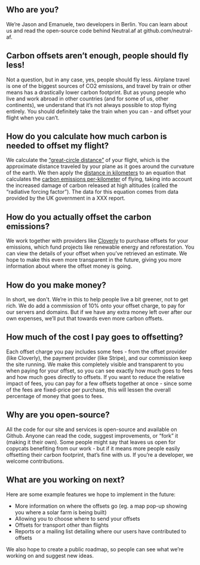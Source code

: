 
## Who are you?

We’re Jason and Emanuele, two developers in Berlin. You can learn about us and read the open-source code behind Neutral.af at github.com/neutral-af.

## Carbon offsets aren’t enough, people should fly less!

Not a question, but in any case, yes, people should fly less. Airplane travel is one of the biggest sources of CO2 emissions, and travel by train or other means has a drastically lower carbon footprint. But as young people who live and work abroad in other countries (and for some of us, other continents), we understand that it’s not always possible to stop flying entirely. You should definitely take the train when you can - and offset your flight when you can’t.

## How do you calculate how much carbon is needed to offset my flight?

We calculate the [“great-circle distance”](https://en.wikipedia.org/wiki/Great-circle_distance) of your flight, which is the approximate distance traveled by your plane as it goes around the curvature of the earth. We then apply the [distance in kilometers](https://github.com/neutral-af/backend/blob/4f1396583c0450e9c61d12dda9a6ee63d383fd5d/lib/distance/distance.go) to an equation that calculates the [carbon emissions per-kilometer](https://github.com/neutral-af/backend/blob/4f1396583c0450e9c61d12dda9a6ee63d383fd5d/lib/emissions/emissions.go) of flying, taking into account the increased damage of carbon released at high altitudes (called the “radiative forcing factor”). The data for this equation comes from data provided by the UK government in a XXX report.

## How do you actually offset the carbon emissions?

We work together with providers like [Cloverly](https://www.cloverly.com/) to purchase offsets for your emissions, which fund projects like renewable energy and reforestation. You can view the details of your offset when you’ve retrieved an estimate. We hope to make this even more transparent in the future, giving you more information about where the offset money is going.

## How do you make money?

In short, we don't. We’re in this to help people live a bit greener, not to get rich. We do add a commission of 10% onto your offset charge, to pay for our servers and domains. But if we have any extra money left over after our own expenses, we’ll put that towards even more carbon offsets.

## How much of the cost I pay goes to offsetting?

Each offset charge you pay includes some fees - from the offset provider (like Cloverly), the payment provider (like Stripe), and our commission keep the site running. We make this completely visible and transparent to you when paying for your offset, so you can see exactly how much goes to fees and how much goes directly to offsets. If you want to reduce the relative impact of fees, you can pay for a few offsets together at once - since some of the fees are fixed-price per purchase, this will lessen the overall percentage of money that goes to fees.

## Why are you open-source?

All the code for our site and services is open-source and available on Github. Anyone can read the code, suggest improvements, or “fork” it (making it their own). Some people might say that leaves us open for copycats benefiting from our work - but if it means more people easily offsetting their carbon footprint, that’s fine with us. If you’re a developer, we welcome contributions.

## What are you working on next?

Here are some example features we hope to implement in the future:

- More information on where the offsets go (eg. a map pop-up showing you where a solar farm is being built)
- Allowing you to choose where to send your offsets
- Offsets for transport other than flights
- Reports or a mailing list detailing where our users have contributed to offsets

We also hope to create a public roadmap, so people can see what we’re working on and suggest new ideas.
